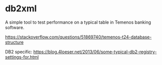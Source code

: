 # db2xml

A simple tool to test performance on a typical table in Temenos banking software.

https://stackoverflow.com/questions/51869740/temenos-t24-database-structure

DB2 specific: https://blog.4loeser.net/2013/06/some-typical-db2-registry-settings-for.html



